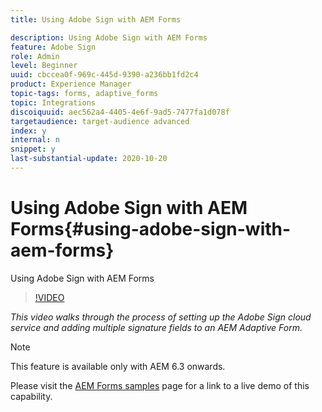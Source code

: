 ```yaml
---
title: Using Adobe Sign with AEM Forms

description: Using Adobe Sign with AEM Forms
feature: Adobe Sign
role: Admin
level: Beginner
uuid: cbccea0f-969c-445d-9390-a236bb1fd2c4
product: Experience Manager
topic-tags: forms, adaptive_forms
topic: Integrations
discoiquuid: aec562a4-4405-4e6f-9ad5-7477fa1d078f
targetaudience: target-audience advanced
index: y
internal: n
snippet: y
last-substantial-update: 2020-10-20
---
```


# Using Adobe Sign with AEM Forms{#using-adobe-sign-with-aem-forms}

Using Adobe Sign with AEM Forms

>[!VIDEO](https://video.tv.adobe.com/v/18696?quality=9&learn=on)

*This video walks through the process of setting up the Adobe Sign cloud service and adding multiple signature fields to an AEM Adaptive Form.*

>[!NOTE]
>
>This feature is available only with AEM 6.3 onwards.

Please visit the [AEM Forms samples](https://forms.enablementadobe.com/content/samples/samples.html?query=0#formsandsign) page for a link to a live demo of this capability.
